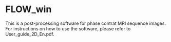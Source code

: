 # FLOW_win
This is a post-processing software for phase contrat MRI sequence images.
For instructions on how to use the software, please refer to User_guide_2D_En.pdf.
